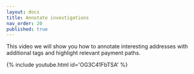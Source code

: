 ```yaml
---
layout: docs
title: Annotate investigations
nav_order: 20
published: true
---
```


This video we will show you how to annotate interesting addresses with additional tags and highlight relevant payment paths.

{% include youtube.html id='OG3C41FbTSA' %}